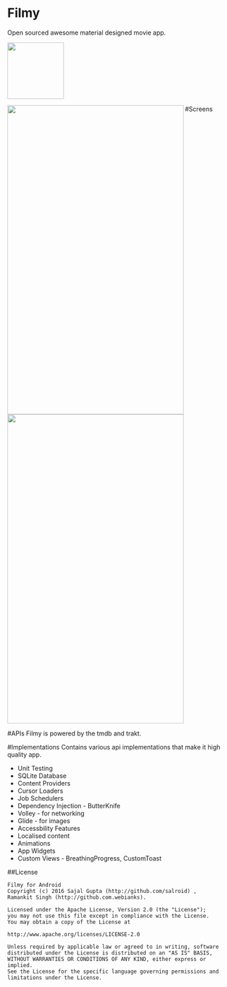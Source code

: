 # Filmy
Open sourced awesome material designed movie app.

<img src="http://www.webianks.com/filmy/launcher.png" height="128" width="128" >

#Screens
<img src="http://www.webianks.com/filmy/filmy2.png" align="left" height="700" width="400" >
<img src="http://www.webianks.com/filmy/filmy.png"  height="700" width="400" >

#APIs
Filmy is powered by the tmdb and trakt.

#Implementations
Contains various api implementations that make it high quality app.

<ul>
<li>Unit Testing</li>
<li>SQLite Database</li>
<li>Content Providers</li>
<li>Cursor Loaders</li>
<li>Job Schedulers</li>
<li>Dependency Injection - ButterKnife</li>
<li>Volley - for networking</li>
<li>Glide - for images</li>
<li>Accessbility Features</li>
<li>Localised content</li>
<li>Animations</li>
<li>App Widgets</li>
<li>Custom Views - BreathingProgress, CustomToast</li>
</ul>


##License

```
Filmy for Android
Copyright (c) 2016 Sajal Gupta (http://github.com/salroid) ,
Ramankit Singh (http://github.com.webianks).

Licensed under the Apache License, Version 2.0 (the "License");
you may not use this file except in compliance with the License.
You may obtain a copy of the License at

http://www.apache.org/licenses/LICENSE-2.0

Unless required by applicable law or agreed to in writing, software
distributed under the License is distributed on an "AS IS" BASIS,
WITHOUT WARRANTIES OR CONDITIONS OF ANY KIND, either express or implied.
See the License for the specific language governing permissions and
limitations under the License.
```
